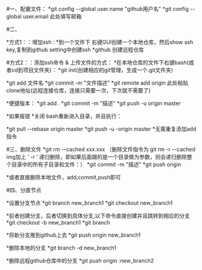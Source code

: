 #一、配置文件： 
*git config --global user.name "github用户名"
*git config --global user.email 此处填写邮箱


#二、

*方式1：：增加ssh :
*到一个文件下 右键GUI创建一个本地仓库，然后show ssh key,复制到github setting中创建ssh
*github 创建远程仓库


#方式2：：添加ssh命令 & 上传文件的方式：
*在本地仓库的文件下右键bash(或者cd到项目文件夹)：
*git init(创建相应的git管理，生成一个.git文件夹)

*git add 文件名
*git commit -m "文件描述"
*git remote add origin 此处粘贴clone地址(远程连接仓库，连接只需要一次，下次就不需要了)

*便捷版本：
*git add . 
*git commit -m "描述"
*git push -u origin master

*如果报错
*关闭 bash重新进入目录，并且执行：

*git pull --rebase origin master
*git push -u -origin master
*无需重复添加add指令

#三、删除文件
*git rm --cached xxx.xxx （删除文件指令为 git rm -r --cached img加上 ‘ -r ’ 递归删除，即如果后面跟的是一个目录做为参数，则会递归删除整个目录中的所有子目录和文件：）
*git commit -m "描述"
*git push origin

*或者直接删除本地文件，add,commit,push即可

#四、分直节点

*设置分支节点
*git branch new_branch1
*git checkout new_branch1

*前者创建分支，后者切换到具体分支,以下命令直接创建并且跳转到相应的分支
*git checkout -b new_branch1
*git branch

*将新分支推到github上去
*git push origin new_branch1

*删除本地的分支
*git branch -d new_branch1

*删除远程github仓库中的分支
*git push origin  :new_branch2
